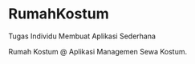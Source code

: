# RumahKostum
Tugas Individu Membuat Aplikasi Sederhana

Rumah Kostum @ Aplikasi Managemen Sewa Kostum.
